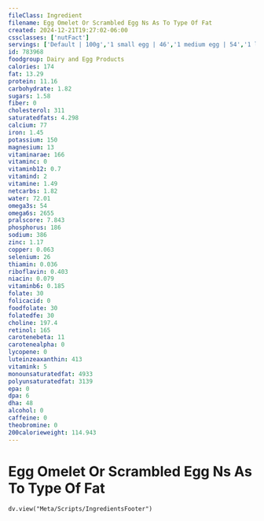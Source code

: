 ```yaml
---
fileClass: Ingredient
filename: Egg Omelet Or Scrambled Egg Ns As To Type Of Fat
created: 2024-12-21T19:27:02-06:00
cssclasses: ['nutFact']
servings: ['Default | 100g','1 small egg | 46','1 medium egg | 54','1 large egg | 61','1 extra large egg | 68','1 jumbo | 77','1 egg, ns as to size | 61','1 cup | 214']
id: 783968
foodgroup: Dairy and Egg Products 
calories: 174
fat: 13.29
protein: 11.16
carbohydrate: 1.82
sugars: 1.58
fiber: 0
cholesterol: 311
saturatedfats: 4.298
calcium: 77
iron: 1.45
potassium: 150
magnesium: 13
vitaminarae: 166
vitaminc: 0
vitaminb12: 0.7
vitamind: 2
vitamine: 1.49
netcarbs: 1.82
water: 72.01
omega3s: 54
omega6s: 2655
pralscore: 7.843
phosphorus: 186
sodium: 386
zinc: 1.17
copper: 0.063
selenium: 26
thiamin: 0.036
riboflavin: 0.403
niacin: 0.079
vitaminb6: 0.185
folate: 30
folicacid: 0
foodfolate: 30
folatedfe: 30
choline: 197.4
retinol: 165
carotenebeta: 11
carotenealpha: 0
lycopene: 0
luteinzeaxanthin: 413
vitamink: 5
monounsaturatedfat: 4933
polyunsaturatedfat: 3139
epa: 0
dpa: 6
dha: 48
alcohol: 0
caffeine: 0
theobromine: 0
200calorieweight: 114.943
---
```


# Egg Omelet Or Scrambled Egg Ns As To Type Of Fat

```dataviewjs
dv.view("Meta/Scripts/IngredientsFooter")
```